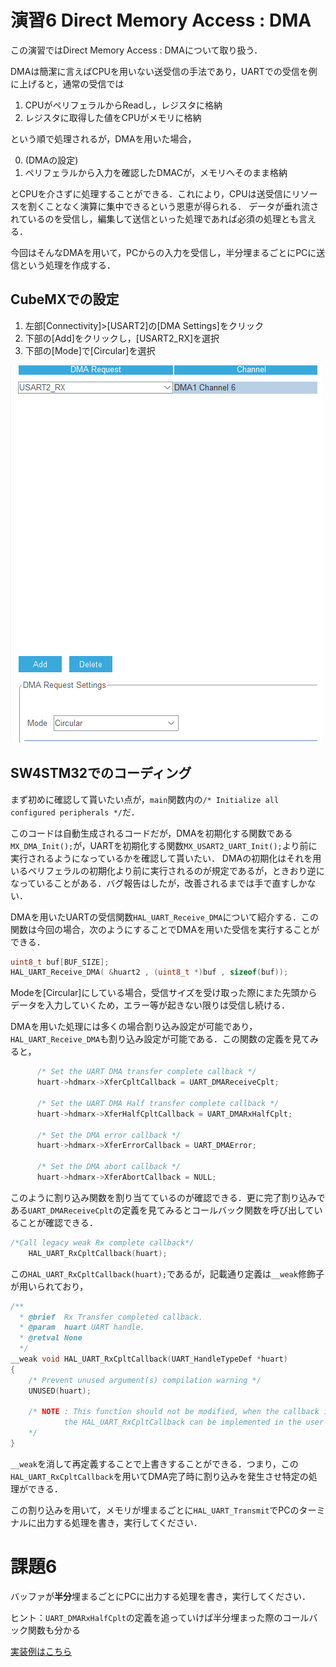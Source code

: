 # 演習6 Direct Memory Access : DMA

この演習ではDirect Memory Access : DMAについて取り扱う．

DMAは簡潔に言えばCPUを用いない送受信の手法であり，UARTでの受信を例に上げると，通常の受信では

1. CPUがペリフェラルからReadし，レジスタに格納
2. レジスタに取得した値をCPUがメモリに格納

という順で処理されるが，DMAを用いた場合，

0. (DMAの設定)
1. ペリフェラルから入力を確認したDMACが，メモリへそのまま格納

とCPUを介さずに処理することができる．これにより，CPUは送受信にリソースを割くことなく演算に集中できるという恩恵が得られる．
データが垂れ流されているのを受信し，編集して送信といった処理であれば必須の処理とも言える．

今回はそんなDMAを用いて，PCからの入力を受信し，半分埋まるごとにPCに送信という処理を作成する．

## CubeMXでの設定

1. 左部[Connectivity]>[USART2]の[DMA Settings]をクリック
2. 下部の[Add]をクリックし，[USART2_RX]を選択
3. 下部の[Mode]で[Circular]を選択

![dma](img/dma_setting.png)

## SW4STM32でのコーディング

まず初めに確認して貰いたい点が，```main```関数内の```/* Initialize all configured peripherals */```だ．

このコードは自動生成されるコードだが，DMAを初期化する関数である```MX_DMA_Init();```が，UARTを初期化する関数```MX_USART2_UART_Init();```より前に実行されるようになっているかを確認して貰いたい．
DMAの初期化はそれを用いるペリフェラルの初期化より前に実行されるのが規定であるが，ときおり逆になっていることがある．バグ報告はしたが，改善されるまでは手で直すしかない．

DMAを用いたUARTの受信関数```HAL_UART_Receive_DMA```について紹介する．この関数は今回の場合，次のようにすることでDMAを用いた受信を実行することができる．

```c
uint8_t buf[BUF_SIZE];
HAL_UART_Receive_DMA( &huart2 , (uint8_t *)buf , sizeof(buf));
```

Modeを[Circular]にしている場合，受信サイズを受け取った際にまた先頭からデータを入力していくため，エラー等が起きない限りは受信し続ける．

DMAを用いた処理には多くの場合割り込み設定が可能であり，```HAL_UART_Receive_DMA```も割り込み設定が可能である．この関数の定義を見てみると，

```c
	  /* Set the UART DMA transfer complete callback */
      huart->hdmarx->XferCpltCallback = UART_DMAReceiveCplt;

      /* Set the UART DMA Half transfer complete callback */
      huart->hdmarx->XferHalfCpltCallback = UART_DMARxHalfCplt;

      /* Set the DMA error callback */
      huart->hdmarx->XferErrorCallback = UART_DMAError;

      /* Set the DMA abort callback */
      huart->hdmarx->XferAbortCallback = NULL;
```

このように割り込み関数を割り当てているのが確認できる．更に完了割り込みである```UART_DMAReceiveCplt```の定義を見てみるとコールバック関数を呼び出していることが確認できる．

```c
/*Call legacy weak Rx complete callback*/
	HAL_UART_RxCpltCallback(huart);
```

この```HAL_UART_RxCpltCallback(huart);```であるが，記載通り定義は```__weak```修飾子が用いられており，

```c
/**
  * @brief  Rx Transfer completed callback.
  * @param  huart UART handle.
  * @retval None
  */
__weak void HAL_UART_RxCpltCallback(UART_HandleTypeDef *huart)
{
	/* Prevent unused argument(s) compilation warning */
  	UNUSED(huart);

  	/* NOTE : This function should not be modified, when the callback is needed,
            the HAL_UART_RxCpltCallback can be implemented in the user file.
   	*/
}
```

```__weak```を消して再定義することで上書きすることができる．つまり，この```HAL_UART_RxCpltCallback```を用いてDMA完了時に割り込みを発生させ特定の処理ができる．

この割り込みを用いて，メモリが埋まるごとに```HAL_UART_Transmit```でPCのターミナルに出力する処理を書き，実行してください．

# 課題6

バッファが**半分**埋まるごとにPCに出力する処理を書き，実行してください．

ヒント：```UART_DMARxHalfCplt```の定義を追っていけば半分埋まった際のコールバック関数も分かる


[実装例はこちら](./main.c)